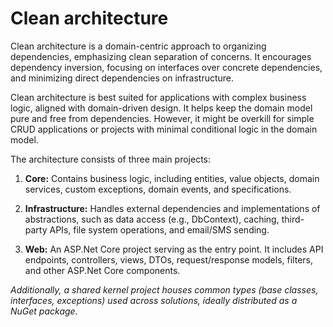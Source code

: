 # Clean architecture
Clean architecture is a domain-centric approach to organizing dependencies, emphasizing clean separation of concerns. It encourages dependency inversion, focusing on interfaces over concrete dependencies, and minimizing direct dependencies on infrastructure.

Clean architecture is best suited for applications with complex business logic, aligned with domain-driven design. It helps keep the domain model pure and free from dependencies. However, it might be overkill for simple CRUD applications or projects with minimal conditional logic in the domain model.

The architecture consists of three main projects:

1. **Core:** Contains business logic, including entities, value objects, domain services, custom exceptions, domain events, and specifications.

2. **Infrastructure:** Handles external dependencies and implementations of abstractions, such as data access (e.g., DbContext), caching, third-party APIs, file system operations, and email/SMS sending.

3. **Web:** An ASP.Net Core project serving as the entry point. It includes API endpoints, controllers, views, DTOs, request/response models, filters, and other ASP.Net Core components.

*Additionally, a shared kernel project houses common types (base classes, interfaces, exceptions) used across solutions, ideally distributed as a NuGet package.*